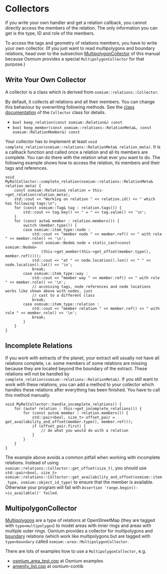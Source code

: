 
# Collectors

If you write your own handler and get a relation callback, you cannot
directly access the members of the relation. The only information you can
get is the type, ID and role of the members.

To access the tags and geometry of relations members, you have to write your
own collector. (If you just want to read multipolygons and boundary relations,
head over to the subsection [MultipolygonCollector](#multipolygoncollector)
of this manual because Osmium provides a special `MultipolygonCollector` for
that purpose.)


## Write Your Own Collector

A collector is a class which is derived from `osmium::relations::Collector`.

By default, it collects all relations and all their members. You can change
this behaviour by overwriting following methods. See the
[class documentation](http://docs.osmcode.org/libosmium/latest/classosmium_1_1relations_1_1Collector.html)
of the `Collector` class for details.

* `bool keep_relation(const osmium::Relation&) const`
* `bool keep_member(const osmium::relations::RelationMeta&, const
osmium::RelationMember&) const`

Your collector has to implement at least `void
complete_relation(osmium::relations::RelationMeta& relation_meta)`. It is a
callback function and called once a relation and all its members are complete.
You can do there with the relation what ever you want to do. The following
example shows how to access the relation, its members and their tags and references.

~~~{.cpp}
void MyRelCollector::complete_relation(osmium::relations::RelationMeta& relation_meta) {
    const osmium::Relation& relation = this->get_relation(relation_meta);
    std::cout << "Working on relation " << relation.id() << " which has following tags:\n";
    for (const osmium::Tag& tag : relation.tags()) {
        std::cout << tag.key() << " = " << tag.value() << '\n';
    }
    for (const auto& member : relation.members()) {
        switch (member.type()) {
        case osmium::item_type::node :
            std::cout << "member node " << member.ref() << " with role " << member.role() << '\n';
            const osmium::Node& node = static_cast<const osmium::Node&>
                (this->get_member(this->get_offset(member.type(), member.ref())));
            std::cout << "at " << node.location().lon() << " " << node.location().lat() << '\n';
            break;
        case osmium::item_type::way :
            std::cout << "member way " << member.ref() << " with role " << member.role() << '\n';
            // accessing tags, node references and node locations works like shown above with nodes, just
            // cast to a different class
            break;
        case osmium::item_type::relation :
            std::cout << "member relation " << member.ref() << " with role " << member.role() << '\n';
            break;
        }
    }
}
~~~


## Incomplete Relations

If you work with extracts of the planet, your extract will usually not have
all relations complete, i.e. some members of some relations are missing
because they are located beyond the boundary of the extract. These relations
will not be handled by `complete_relation(osmium::relations::RelationMeta&)`.
If you still want to work with these relations, you can add a method to your
collector which handles these relations after everything has been finished.
You have to call this method manually.

~~~{.cpp}
void MyRelCollector::handle_incomplete_relations() {
    for (auto* relation : this->get_incomplete_relations()) {
        for (const auto& member : relation.members()) {
            std::pair<bool, size_t> offset_pair = get_availability_and_offset(member.type(), member.ref());
            if (offset_pair.first) {
                // do what you would do with a relation
            }
        }
    }
}
~~~

The example above avoids a common pitfall when working with incomplete
relations. Instead of using
`osmium::relations::Collector::get_offset(size_t)`, you should use
`std::pair<bool, size_t> osmium::relations::Collector::get_availability_and_offset(osmium::item_type, osmium::object_id_type)`
to ensure that the member is available. Otherwise your program will fail with
`Assertion 'range.begin()->is_available()' failed`.


## MultipolygonCollector

[Multipolygons](https://wiki.openstreetmap.org/wiki/Relation:multipolygon) are
a type of relations at OpenStreetMap (they are tagged with
`type=multipolygon`) to model areas with inner rings and areas with multiple
outer rings. Osmium provides a collector for multipolygons and
[boundary](https://wiki.openstreetmap.org/wiki/Relation:boundary) relations
(which work like multipolygons but are tagged with `type=boundary` called
`osmium::area::MultipolygonCollector`.

There are lots of examples how to use a `MultipolygonCollector`, e.g.

* [osmium_area_test.cpp](https://github.com/osmcode/libosmium/blob/master/examples/osmium_area_test.cpp)
at Osmium examples
* [amenity_list.cpp](https://github.com/osmcode/osmium-contrib/blob/master/amenity_list/amenity_list.cpp)
at osmium-contib

